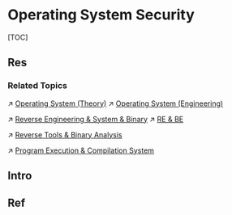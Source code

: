 # Operating System Security

[TOC]



## Res
### Related Topics
↗ [Operating System (Theory)](../../../🔑%20CS_Core/🧬%20Computer%20System/Operating%20System%20(Theory)/Operating%20System%20(Theory).md)
↗ [Operating System (Engineering)](../../../🔑%20CS_Core/🥷🏼%20Operating%20System%20(Engineering)/Operating%20System%20(Engineering).md)

↗ [Reverse Engineering & System & Binary](../../🥇%20Best%20Practice/🪆%20Reverse%20Engineering%20&%20System%20&%20Binary/Reverse%20Engineering%20&%20System%20&%20Binary.md)
↗ [RE & BE](../../🥇%20Best%20Practice/👻%20CTF/RE%20&%20BE/RE%20&%20BE.md)

↗ [Reverse Tools & Binary Analysis](../../☠️%20Kill%20Chain/Reverse%20Tools%20&%20Binary%20Analysis/Reverse%20Tools%20&%20Binary%20Analysis.md)

↗ [Program Execution & Compilation System](../../../🔑%20CS_Core/🛣️%20Program%20Execution%20&%20Compilation%20System/Program%20Execution%20&%20Compilation%20System.md)



## Intro


## Ref

